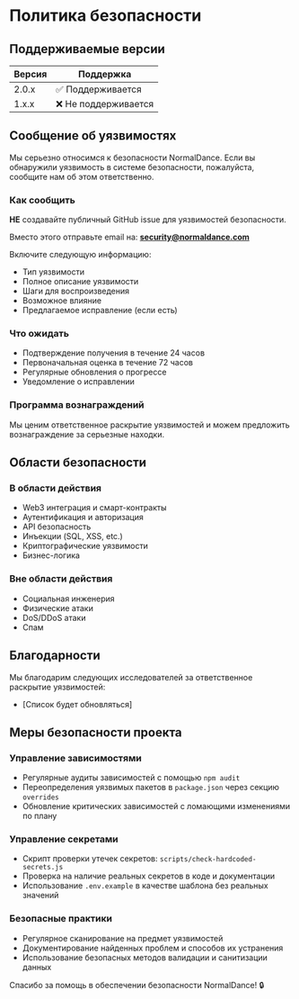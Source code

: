 # Политика безопасности

## Поддерживаемые версии

| Версия | Поддержка            |
| ------ | -------------------- |
| 2.0.x  | ✅ Поддерживается    |
| 1.x.x  | ❌ Не поддерживается |

## Сообщение об уязвимостях

Мы серьезно относимся к безопасности NormalDance. Если вы обнаружили уязвимость в системе безопасности, пожалуйста, сообщите нам об этом ответственно.

### Как сообщить

**НЕ** создавайте публичный GitHub issue для уязвимостей безопасности.

Вместо этого отправьте email на: **security@normaldance.com**

Включите следующую информацию:

- Тип уязвимости
- Полное описание уязвимости
- Шаги для воспроизведения
- Возможное влияние
- Предлагаемое исправление (если есть)

### Что ожидать

- Подтверждение получения в течение 24 часов
- Первоначальная оценка в течение 72 часов
- Регулярные обновления о прогрессе
- Уведомление о исправлении

### Программа вознаграждений

Мы ценим ответственное раскрытие уязвимостей и можем предложить вознаграждение за серьезные находки.

## Области безопасности

### В области действия

- Web3 интеграция и смарт-контракты
- Аутентификация и авторизация
- API безопасность
- Инъекции (SQL, XSS, etc.)
- Криптографические уязвимости
- Бизнес-логика

### Вне области действия

- Социальная инженерия
- Физические атаки
- DoS/DDoS атаки
- Спам

## Благодарности

Мы благодарим следующих исследователей за ответственное раскрытие уязвимостей:

- [Список будет обновляться]

## Меры безопасности проекта

### Управление зависимостями

- Регулярные аудиты зависимостей с помощью `npm audit`
- Переопределения уязвимых пакетов в `package.json` через секцию `overrides`
- Обновление критических зависимостей с ломающими изменениями по плану

### Управление секретами

- Скрипт проверки утечек секретов: `scripts/check-hardcoded-secrets.js`
- Проверка на наличие реальных секретов в коде и документации
- Использование `.env.example` в качестве шаблона без реальных значений

### Безопасные практики

- Регулярное сканирование на предмет уязвимостей
- Документирование найденных проблем и способов их устранения
- Использование безопасных методов валидации и санитизации данных

Спасибо за помощь в обеспечении безопасности NormalDance! 🔒
